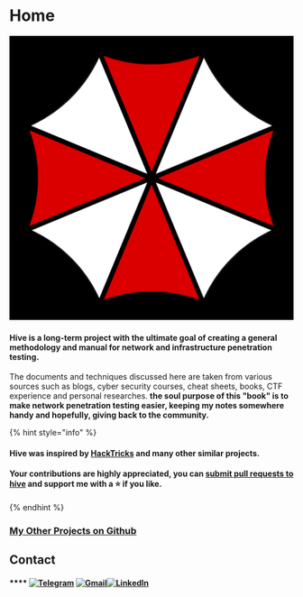 # Home

![](.gitbook/assets/logo.png)

#### **Hive is a long-term project with** the ultimate goal of creating a general methodology and manual for network and infrastructure penetration testing.&#x20;

The documents and techniques discussed here are taken from various sources such as blogs, cyber security courses, cheat sheets, books, CTF experience and personal researches. **the soul purpose of this "book" is to** **make network penetration testing easier, keeping my notes somewhere handy and hopefully, giving back to the community.**&#x20;

{% hint style="info" %}
#### Hive was inspired by [HackTricks](https://book.hacktricks.xyz) and many other similar projects.

#### Your contributions are highly appreciated, you can [submit pull requests to hive](https://github.com/7h3w4lk3r/THE\_HIVE) and support me with a :star: if you like.
{% endhint %}

### [My Other Projects on Github](https://github.com/7h3w4lk3r)

## **Contact**

#### &#x20;**** [![Telegram](https://img.shields.io/badge/Telegram-2CA5E0?style=for-the-badge\&logo=telegram\&logoColor=white)](https://t.me/TH3W4LK3R) [![Gmail](https://img.shields.io/badge/Gmail-D14836?style=for-the-badge\&logo=gmail\&logoColor=white)](mailto:bl4ckr4z3r@gmail.com)[![LinkedIn](https://img.shields.io/badge/LinkedIn-0077B5?style=for-the-badge\&logo=linkedin\&logoColor=white)](https://www.linkedin.com/in/pouya-s-a-770444223)
